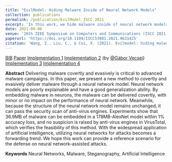 ```yaml
---
title: "EvilModel: Hiding Malware Inside of Neural Network Models"
collection: publications
permalink: /publication/EvilModel_ISCC_2021
excerpt: 'In this work, we hide malware inside of neural network models without causing accuracy loss.'
date: 2021-09-06
venue: '26th IEEE Symposium on Computers and Communications (ISCC 2021)'
paperurl: 'https://doi.org/10.1109/ISCC53001.2021.9631425'
citation: 'Wang, Z., Liu, C., & Cui, X. (2021). Evilmodel: hiding malware inside of neural network models. In 2021 IEEE Symposium on Computers and Communications (ISCC) (pp. 1-7). IEEE.'
---
```


[BIB](/files/EM_ieee.bib) [Paper](https://doi.org/10.1109/ISCC53001.2021.9631425) [Implementation 1](https://github.com/oicid/EvilModel) [Implementation 2](https://github.com/gaborvecsei/Neural-Network-Steganography) (by [@Gábor Vecsei](https://www.gaborvecsei.com/)) [Implementation 3](https://github.com/fishjojo1/pyfltemb)  [Implementation 4](https://hiddenlayer.com/research/weaponizing-machine-learning-models-with-ransomware/)

__Abstract__ Delivering malware covertly and evasively is critical to advanced malware campaigns. In this paper, we present a new method to covertly and evasively deliver malware through a neural network model. Neural network models are poorly explainable and have a good generalization ability. By embedding malware in neurons, the malware can be delivered covertly, with minor or no impact on the performance of neural network. Meanwhile, because the structure of the neural network model remains unchanged, it can pass the security scan of anti-virus engines. Experiments show that 36.9MB of malware can be embedded in a 178MB-AlexNet model within 1% accuracy loss, and no suspicion is raised by anti-virus engines in VirusTotal, which verifies the feasibility of this method. With the widespread application of artificial intelligence, utilizing neural networks for attacks becomes a forwarding trend. We hope this work can provide a reference scenario for the defense on neural network-assisted attacks.

__Keywords__ Neural Networks, Malware, Steganography, Artificial Intelligence
